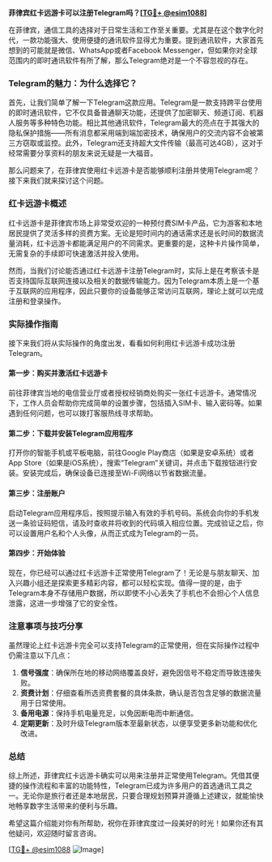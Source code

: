 **菲律宾红卡远游卡可以注册Telegram吗？[[TG💪+ @esim1088](https://t.me/s/esim1088)]**

在菲律宾，通信工具的选择对于日常生活和工作至关重要。尤其是在这个数字化时代，一款功能强大、使用便捷的通讯软件显得尤为重要。提到通讯软件，大家首先想到的可能就是微信、WhatsApp或者Facebook Messenger，但如果你对全球范围内的即时通讯软件有所了解，那么Telegram绝对是一个不容忽视的存在。

### Telegram的魅力：为什么选择它？

首先，让我们简单了解一下Telegram这款应用。Telegram是一款支持跨平台使用的即时通讯软件，它不仅具备普通聊天功能，还提供了加密聊天、频道订阅、机器人服务等多种特色功能。相比其他通讯软件，Telegram最大的亮点在于其强大的隐私保护措施——所有消息都采用端到端加密技术，确保用户的交流内容不会被第三方窃取或监控。此外，Telegram还支持超大文件传输（最高可达4GB），这对于经常需要分享资料的朋友来说无疑是一大福音。

那么问题来了，在菲律宾使用红卡远游卡是否能够顺利注册并使用Telegram呢？接下来我们就来探讨这个问题。

### 红卡远游卡概述

红卡远游卡是菲律宾市场上非常受欢迎的一种预付费SIM卡产品，它为游客和本地居民提供了灵活多样的资费方案。无论是短时间内的通话需求还是长时间的数据流量消耗，红卡远游卡都能满足用户的不同需求。更重要的是，这种卡片操作简单，无需复杂的手续即可快速激活并投入使用。

然而，当我们讨论能否通过红卡远游卡注册Telegram时，实际上是在考察该卡是否支持国际互联网连接以及相关的数据传输能力。因为Telegram本质上是一个基于互联网的应用程序，因此只要你的设备能够正常访问互联网，理论上就可以完成注册和登录操作。

### 实际操作指南

接下来我们将从实际操作的角度出发，看看如何利用红卡远游卡成功注册Telegram。

#### 第一步：购买并激活红卡远游卡

前往菲律宾当地的电信营业厅或者授权经销商处购买一张红卡远游卡。通常情况下，工作人员会帮助你完成简单的设置步骤，包括插入SIM卡、输入密码等。如果遇到任何问题，也可以拨打客服热线寻求帮助。

#### 第二步：下载并安装Telegram应用程序

打开你的智能手机或平板电脑，前往Google Play商店（如果是安卓系统）或者App Store（如果是iOS系统），搜索“Telegram”关键词，并点击下载按钮进行安装。安装完成后，确保设备已连接至Wi-Fi网络以节省数据流量。

#### 第三步：注册账户

启动Telegram应用程序后，按照提示输入有效的手机号码。系统会向你的手机发送一条验证码短信，请及时查收并将收到的代码填入相应位置。完成验证之后，你可以设置用户名和个人头像，从而正式成为Telegram的一员。

#### 第四步：开始体验

现在，你已经可以通过红卡远游卡正常使用Telegram了！无论是与朋友聊天、加入兴趣小组还是探索更多精彩内容，都可以轻松实现。值得一提的是，由于Telegram本身不存储用户数据，所以即使不小心丢失了手机也不会担心个人信息泄露，这进一步增强了它的安全性。

### 注意事项与技巧分享

虽然理论上红卡远游卡完全可以支持Telegram的正常使用，但在实际操作过程中仍需注意以下几点：

1. **信号强度**：确保所在地的移动网络覆盖良好，避免因信号不稳定而导致连接失败。
2. **资费计划**：仔细查看所选资费套餐的具体条款，确认是否包含足够的数据流量用于日常使用。
3. **备用电源**：保持手机电量充足，以免因断电而中断通信。
4. **定期更新**：及时升级Telegram版本至最新状态，以便享受更多新功能和优化改进。

### 总结

综上所述，菲律宾红卡远游卡确实可以用来注册并正常使用Telegram。凭借其便捷的操作流程和丰富的功能特性，Telegram已成为许多用户的首选通讯工具之一。无论你是旅行者还是本地居民，只要合理规划预算并遵循上述建议，就能愉快地畅享数字生活带来的便利与乐趣。

希望这篇介绍能对你有所帮助，祝你在菲律宾度过一段美好的时光！如果你还有其他疑问，欢迎随时留言咨询。

[[TG💪+ @esim1088](https://t.me/s/esim1088) ![Image](https://i.postimg.cc/4NQfJmqS/Snipaste-2025-05-13-00-14-12.png)]